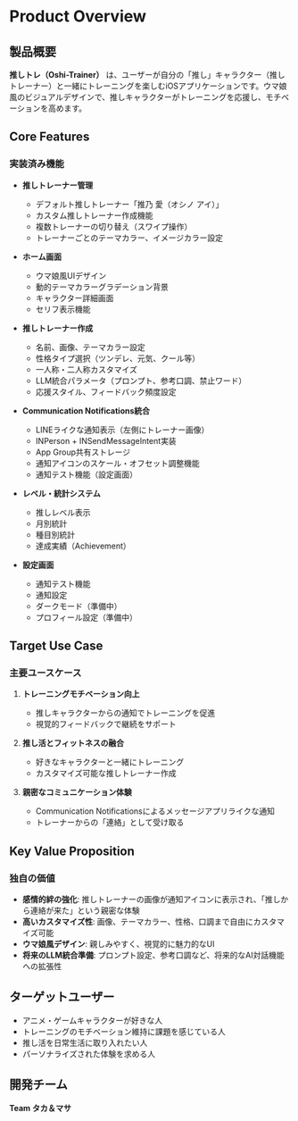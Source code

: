 # Product Overview

## 製品概要

**推しトレ（Oshi-Trainer）** は、ユーザーが自分の「推し」キャラクター（推しトレーナー）と一緒にトレーニングを楽しむiOSアプリケーションです。ウマ娘風のビジュアルデザインで、推しキャラクターがトレーニングを応援し、モチベーションを高めます。

## Core Features

### 実装済み機能

- **推しトレーナー管理**
  - デフォルト推しトレーナー「推乃 愛（オシノ アイ）」
  - カスタム推しトレーナー作成機能
  - 複数トレーナーの切り替え（スワイプ操作）
  - トレーナーごとのテーマカラー、イメージカラー設定

- **ホーム画面**
  - ウマ娘風UIデザイン
  - 動的テーマカラーグラデーション背景
  - キャラクター詳細画面
  - セリフ表示機能

- **推しトレーナー作成**
  - 名前、画像、テーマカラー設定
  - 性格タイプ選択（ツンデレ、元気、クール等）
  - 一人称・二人称カスタマイズ
  - LLM統合パラメータ（プロンプト、参考口調、禁止ワード）
  - 応援スタイル、フィードバック頻度設定

- **Communication Notifications統合**
  - LINEライクな通知表示（左側にトレーナー画像）
  - INPerson + INSendMessageIntent実装
  - App Group共有ストレージ
  - 通知アイコンのスケール・オフセット調整機能
  - 通知テスト機能（設定画面）

- **レベル・統計システム**
  - 推しレベル表示
  - 月別統計
  - 種目別統計
  - 達成実績（Achievement）

- **設定画面**
  - 通知テスト機能
  - 通知設定
  - ダークモード（準備中）
  - プロフィール設定（準備中）

## Target Use Case

### 主要ユースケース

1. **トレーニングモチベーション向上**
   - 推しキャラクターからの通知でトレーニングを促進
   - 視覚的フィードバックで継続をサポート

2. **推し活とフィットネスの融合**
   - 好きなキャラクターと一緒にトレーニング
   - カスタマイズ可能な推しトレーナー作成

3. **親密なコミュニケーション体験**
   - Communication Notificationsによるメッセージアプリライクな通知
   - トレーナーからの「連絡」として受け取る

## Key Value Proposition

### 独自の価値

- **感情的絆の強化**: 推しトレーナーの画像が通知アイコンに表示され、「推しから連絡が来た」という親密な体験
- **高いカスタマイズ性**: 画像、テーマカラー、性格、口調まで自由にカスタマイズ可能
- **ウマ娘風デザイン**: 親しみやすく、視覚的に魅力的なUI
- **将来のLLM統合準備**: プロンプト設定、参考口調など、将来的なAI対話機能への拡張性

## ターゲットユーザー

- アニメ・ゲームキャラクターが好きな人
- トレーニングのモチベーション維持に課題を感じている人
- 推し活を日常生活に取り入れたい人
- パーソナライズされた体験を求める人

## 開発チーム

**Team タカ＆マサ**

